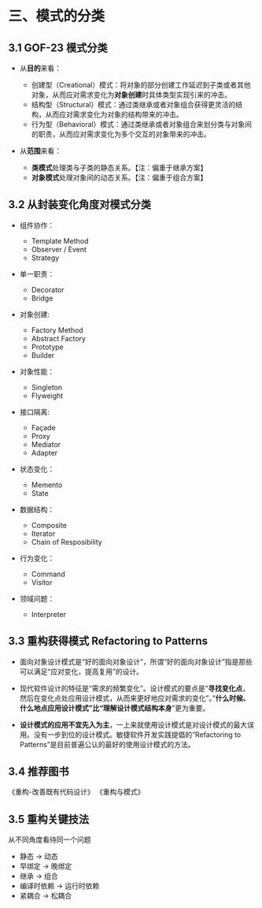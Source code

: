 # 三、模式的分类

## 3.1 GOF-23 模式分类

- 从**目的**来看：
  - 创建型（Creational）模式：将对象的部分创建工作延迟到子类或者其他对象，从而应对需求变化为**对象创建**时具体类型实现引来的冲击。
  - 结构型（Structural）模式：通过类继承或者对象组合获得更灵活的结构，从而应对需求变化为对象的结构带来的冲击。
  - 行为型（Behavioral）模式：通过类继承或者对象组合来划分类与对象间的职责，从而应对需求变化为多个交互的对象带来的冲击。
  
- 从**范围**来看：
  - **类模式**处理类与子类的静态关系。【注：偏重于继承方案】
  - **对象模式**处理对象间的动态关系。【注：偏重于组合方案】

## 3.2 从封装变化角度对模式分类

- 组件协作：
  - Template Method
  - Observer / Event
  - Strategy

- 单一职责：
  - Decorator
  - Bridge

- 对象创建:
  - Factory Method
  - Abstract Factory
  - Prototype
  - Builder

- 对象性能：
  - Singleton
  - Flyweight

- 接口隔离:
  - Façade
  - Proxy
  - Mediator
  - Adapter

- 状态变化：
  - Memento
  - State

- 数据结构：
  - Composite
  - Iterator
  - Chain of Resposibility
  
- 行为变化：
  - Command
  - Visitor

- 领域问题：
  - Interpreter

## 3.3 重构获得模式 Refactoring to Patterns

- 面向对象设计模式是“好的面向对象设计”，所谓“好的面向对象设计”指是那些可以满足“应对变化，提高复用”的设计。
  
- 现代软件设计的特征是“需求的频繁变化”。设计模式的要点是“**寻找变化点**，然后在变化点处应用设计模式，从而来更好地应对需求的变化”。”**什么时候、什么地点应用设计模式”比“理解设计模式结构本身**”更为重要。
  
- **设计模式的应用不宜先入为主**，一上来就使用设计模式是对设计模式的最大误用。没有一步到位的设计模式。敏捷软件开发实践提倡的“Refactoring to Patterns”是目前普遍公认的最好的使用设计模式的方法。

## 3.4 推荐图书

《重构-改善既有代码设计》
《重构与模式》

## 3.5 重构关键技法

从不同角度看待同一个问题

- 静态 -> 动态
- 早绑定 -> 晚绑定
- 继承 -> 组合
- 编译时依赖 -> 运行时依赖
- 紧耦合 -> 松耦合
